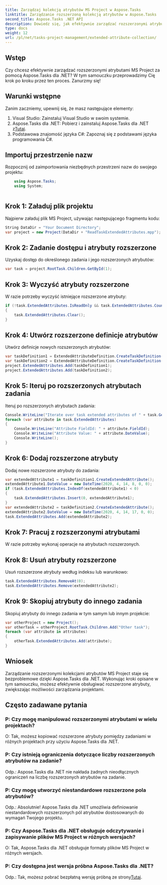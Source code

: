 ```yaml
---
title: Zarządzaj kolekcją atrybutów MS Project w Aspose.Tasks
linktitle: Zarządzanie rozszerzoną kolekcją atrybutów w Aspose.Tasks
second_title: Aspose.Tasks .NET API
description: Dowiedz się, jak efektywnie zarządzać rozszerzonymi atrybutami MS Project przy użyciu Aspose.Tasks dla .NET. Bezproblemowo manipuluj atrybutami zadań, korzystając ze wskazówek krok po kroku.
type: docs
weight: 12
url: /pl/net/tasks-project-management/extended-attribute-collection/
---
```

## Wstęp
Czy chcesz efektywnie zarządzać rozszerzonymi atrybutami MS Project za pomocą Aspose.Tasks dla .NET? W tym samouczku przeprowadzimy Cię krok po kroku przez ten proces. Zanurzmy się!
## Warunki wstępne
Zanim zaczniemy, upewnij się, że masz następujące elementy:
1. Visual Studio: Zainstaluj Visual Studio w swoim systemie.
2.  Aspose.Tasks dla .NET: Pobierz i zainstaluj Aspose.Tasks dla .NET z[Tutaj](https://releases.aspose.com/tasks/net/).
3. Podstawowa znajomość języka C#: Zapoznaj się z podstawami języka programowania C#.

## Importuj przestrzenie nazw
Rozpocznij od zaimportowania niezbędnych przestrzeni nazw do swojego projektu:
```csharp
    using Aspose.Tasks;
    using System;
    
```
## Krok 1: Załaduj plik projektu
Najpierw załaduj plik MS Project, używając następującego fragmentu kodu:
```csharp
String DataDir = "Your Document Directory";
var project = new Project(DataDir + "ReadTaskExtendedAttributes.mpp");
```
## Krok 2: Zadanie dostępu i atrybuty rozszerzone
Uzyskaj dostęp do określonego zadania i jego rozszerzonych atrybutów:
```csharp
var task = project.RootTask.Children.GetById(1);
```
## Krok 3: Wyczyść atrybuty rozszerzone
W razie potrzeby wyczyść istniejące rozszerzone atrybuty:
```csharp
if (!task.ExtendedAttributes.IsReadOnly && task.ExtendedAttributes.Count > 0)
{
    task.ExtendedAttributes.Clear();
}
```
## Krok 4: Utwórz rozszerzone definicje atrybutów
Utwórz definicje nowych rozszerzonych atrybutów:
```csharp
var taskDefinition1 = ExtendedAttributeDefinition.CreateTaskDefinition(CustomFieldType.Start, ExtendedAttributeTask.Start7, "Start 7");
var taskDefinition2 = ExtendedAttributeDefinition.CreateTaskDefinition(CustomFieldType.Finish, ExtendedAttributeTask.Finish7, "Finish 7");
project.ExtendedAttributes.Add(taskDefinition1);
project.ExtendedAttributes.Add(taskDefinition2);
```
## Krok 5: Iteruj po rozszerzonych atrybutach zadania
Iteruj po rozszerzonych atrybutach zadania:
```csharp
Console.WriteLine("Iterate over task extended attributes of " + task.Get(Tsk.Name) + " task: ");
foreach (var attribute in task.ExtendedAttributes)
{
    Console.WriteLine("Attribute FieldId: " + attribute.FieldId);
    Console.WriteLine("Attribute Value: " + attribute.DateValue);
    Console.WriteLine();
}
```
## Krok 6: Dodaj rozszerzone atrybuty
Dodaj nowe rozszerzone atrybuty do zadania:
```csharp
var extendedAttribute1 = taskDefinition1.CreateExtendedAttribute();
extendedAttribute1.DateValue = new DateTime(2020, 4, 14, 8, 0, 0);
if (task.ExtendedAttributes.IndexOf(extendedAttribute1) < 0)
{
    task.ExtendedAttributes.Insert(0, extendedAttribute1);
}
var extendedAttribute2 = taskDefinition2.CreateExtendedAttribute();
extendedAttribute2.DateValue = new DateTime(2020, 4, 14, 17, 0, 0);
task.ExtendedAttributes.Add(extendedAttribute2);
```
## Krok 7: Pracuj z rozszerzonymi atrybutami
W razie potrzeby wykonaj operacje na atrybutach rozszerzonych.
## Krok 8: Usuń atrybuty rozszerzone
Usuń rozszerzone atrybuty według indeksu lub warunkowo:
```csharp
task.ExtendedAttributes.RemoveAt(0);
task.ExtendedAttributes.Remove(extendedAttribute2);
```
## Krok 9: Skopiuj atrybuty do innego zadania
Skopiuj atrybuty do innego zadania w tym samym lub innym projekcie:
```csharp
var otherProject = new Project();
var otherTask = otherProject.RootTask.Children.Add("Other task");
foreach (var attribute in attributes)
{
    otherTask.ExtendedAttributes.Add(attribute);
}
```

## Wniosek
Zarządzanie rozszerzonymi kolekcjami atrybutów MS Project staje się bezproblemowe dzięki Aspose.Tasks dla .NET. Wykonując kroki opisane w tym samouczku, możesz efektywnie obsługiwać rozszerzone atrybuty, zwiększając możliwości zarządzania projektami.
## Często zadawane pytania
### P: Czy mogę manipulować rozszerzonymi atrybutami w wielu projektach?
O: Tak, możesz kopiować rozszerzone atrybuty pomiędzy zadaniami w różnych projektach przy użyciu Aspose.Tasks dla .NET.
### P: Czy istnieją ograniczenia dotyczące liczby rozszerzonych atrybutów na zadanie?
Odp.: Aspose.Tasks dla .NET nie nakłada żadnych nieodłącznych ograniczeń na liczbę rozszerzonych atrybutów na zadanie.
### P: Czy mogę utworzyć niestandardowe rozszerzone pola atrybutów?
Odp.: Absolutnie! Aspose.Tasks dla .NET umożliwia definiowanie niestandardowych rozszerzonych pól atrybutów dostosowanych do wymagań Twojego projektu.
### P: Czy Aspose.Tasks dla .NET obsługuje odczytywanie i zapisywanie plików MS Project w różnych wersjach?
O: Tak, Aspose.Tasks dla .NET obsługuje formaty plików MS Project w różnych wersjach.
### P: Czy dostępna jest wersja próbna Aspose.Tasks dla .NET?
 Odp.: Tak, możesz pobrać bezpłatną wersję próbną ze strony[Tutaj](https://releases.aspose.com/).